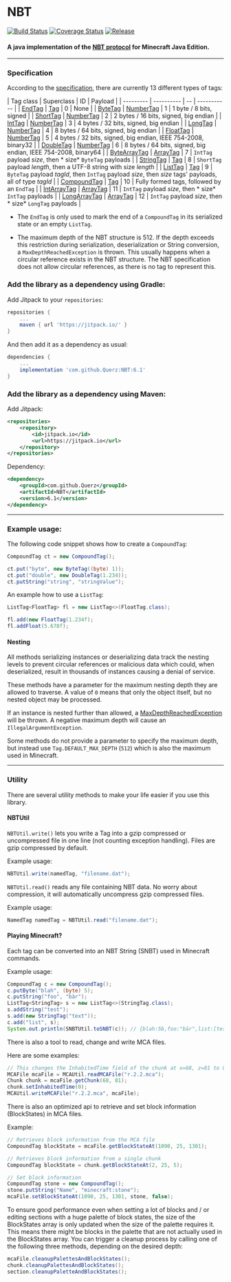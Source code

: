 # NBT

[![Build Status](https://travis-ci.org/Querz/NBT.svg?branch=master)](https://travis-ci.org/Querz/NBT) [![Coverage Status](https://img.shields.io/coveralls/github/Querz/NBT/master.svg)](https://coveralls.io/github/Querz/NBT?branch=master) [![Release](https://jitpack.io/v/Querz/NBT.svg)](https://jitpack.io/#Querz/NBT)
#### A java implementation of the [NBT protocol](http://minecraft.gamepedia.com/NBT_format) for Minecraft Java Edition.
---

### Specification

According to the [specification](https://minecraft.gamepedia.com/NBT_format), there are currently 13 different types of
tags:

| Tag class | Superclass | ID | Payload | | --------- | ---------- | -- | ----------- |
| [EndTag](../../../src/main/java/net/querz/nbt/tag/EndTag.java)
| [Tag](../../../src/main/java/net/querz/nbt/tag/Tag.java)               | 0 | None |
| [ByteTag](../../../src/main/java/net/querz/nbt/tag/ByteTag.java)
| [NumberTag](../../../src/main/java/net/querz/nbt/tag/NumberTag.java)   | 1 | 1 byte / 8 bits, signed |
| [ShortTag](../../../src/main/java/net/querz/nbt/tag/ShortTag.java)
| [NumberTag](../../../src/main/java/net/querz/nbt/tag/NumberTag.java)   | 2 | 2 bytes / 16 bits, signed, big endian |
| [IntTag](../../../src/main/java/net/querz/nbt/tag/IntTag.java)
| [NumberTag](../../../src/main/java/net/querz/nbt/tag/NumberTag.java)   | 3 | 4 bytes / 32 bits, signed, big endian |
| [LongTag](../../../src/main/java/net/querz/nbt/tag/LongTag.java)
| [NumberTag](../../../src/main/java/net/querz/nbt/tag/NumberTag.java)   | 4 | 8 bytes / 64 bits, signed, big endian |
| [FloatTag](../../../src/main/java/net/querz/nbt/tag/FloatTag.java)
| [NumberTag](../../../src/main/java/net/querz/nbt/tag/NumberTag.java)   | 5 | 4 bytes / 32 bits, signed, big endian,
IEEE 754-2008, binary32 | | [DoubleTag](../../../src/main/java/net/querz/nbt/tag/DoubleTag.java)
| [NumberTag](../../../src/main/java/net/querz/nbt/tag/NumberTag.java)   | 6 | 8 bytes / 64 bits, signed, big endian,
IEEE 754-2008, binary64 | | [ByteArrayTag](../../../src/main/java/net/querz/nbt/tag/ByteArrayTag.java)
| [ArrayTag](../../../src/main/java/net/querz/nbt/tag/ArrayTag.java)     | 7 | `IntTag` payload *size*, then *
size* `ByteTag` payloads | | [StringTag](../../../src/main/java/net/querz/nbt/tag/StringTag.java)
| [Tag](../../../src/main/java/net/querz/nbt/tag/Tag.java)               | 8 | `ShortTag` payload *length*, then a UTF-8
string with size *length* | | [ListTag](../../../src/main/java/net/querz/nbt/tag/ListTag.java)
| [Tag](../../../src/main/java/net/querz/nbt/tag/Tag.java)               | 9 | `ByteTag` payload *tagId*, then `IntTag`
payload *size*, then *size* tags' payloads, all of type *tagId* |
| [CompoundTag](../../../src/main/java/net/querz/nbt/tag/CompoundTag.java)
| [Tag](../../../src/main/java/net/querz/nbt/tag/Tag.java)               | 10 | Fully formed tags, followed by
an `EndTag` | | [IntArrayTag](../../../src/main/java/net/querz/nbt/tag/IntArrayTag.java)
| [ArrayTag](../../../src/main/java/net/querz/nbt/tag/ArrayTag.java)     | 11 | `IntTag` payload *size*, then *
size* `IntTag` payloads | | [LongArrayTag](../../../src/main/java/net/querz/nbt/tag/LongArrayTag.java)
| [ArrayTag](../../../src/main/java/net/querz/nbt/tag/ArrayTag.java)     | 12 | `IntTag` payload *size*, then *
size* `LongTag` payloads |

* The `EndTag` is only used to mark the end of a `CompoundTag` in its serialized state or an empty `ListTag`.

* The maximum depth of the NBT structure is 512. If the depth exceeds this restriction during serialization,
  deserialization or String conversion, a `MaxDepthReachedException` is thrown. This usually happens when a circular
  reference exists in the NBT structure. The NBT specification does not allow circular references, as there is no tag to
  represent this.

### Add the library as a dependency using Gradle:

Add Jitpack to your `repositories`:

```groovy
repositories {
	...
	maven { url 'https://jitpack.io/' }
}
```

And then add it as a dependency as usual:

```groovy
dependencies {
	...
	implementation 'com.github.Querz:NBT:6.1'
}
```

### Add the library as a dependency using Maven:

Add Jitpack:

```xml
<repositories>
	<repository>
		<id>jitpack.io</id>
		<url>https://jitpack.io</url>
	</repository>
</repositories>
```

Dependency:

```xml
<dependency>
	<groupId>com.github.Querz</groupId>
	<artifactId>NBT</artifactId>
	<version>6.1</version>
</dependency>
```

---

### Example usage:

The following code snippet shows how to create a `CompoundTag`:

```java
CompoundTag ct = new CompoundTag();

ct.put("byte", new ByteTag((byte) 1));
ct.put("double", new DoubleTag(1.234));
ct.putString("string", "stringValue");
```

An example how to use a `ListTag`:

```java
ListTag<FloatTag> fl = new ListTag<>(FloatTag.class);

fl.add(new FloatTag(1.234f);
fl.addFloat(5.678f);
```

#### Nesting

All methods serializing instances or deserializing data track the nesting levels to prevent circular references or
malicious data which could, when deserialized, result in thousands of instances causing a denial of service.

These methods have a parameter for the maximum nesting depth they are allowed to traverse. A value of `0` means that
only the object itself, but no nested object may be processed.

If an instance is nested further than allowed,
a [MaxDepthReachedException](../../../src/main/java/net/querz/nbt/MaxDepthReachedException.java) will be thrown. A
negative maximum depth will cause an `IllegalArgumentException`.

Some methods do not provide a parameter to specify the maximum depth, but instead use `Tag.DEFAULT_MAX_DEPTH` (`512`)
which is also the maximum used in Minecraft.

---

### Utility

There are several utility methods to make your life easier if you use this library.

#### NBTUtil

`NBTUtil.write()` lets you write a Tag into a gzip compressed or uncompressed file in one line (not counting exception
handling). Files are gzip compressed by default.

Example usage:

```java
NBTUtil.write(namedTag, "filename.dat");
```

`NBTUtil.read()` reads any file containing NBT data. No worry about compression, it will automatically uncompress gzip
compressed files.

Example usage:

```java
NamedTag namedTag = NBTUtil.read("filename.dat");
```

#### Playing Minecraft?

Each tag can be converted into an NBT String (SNBT) used in Minecraft commands.

Example usage:

```java
CompoundTag c = new CompoundTag();
c.putByte("blah", (byte) 5);
c.putString("foo", "bär");
ListTag<StringTag> s = new ListTag<>(StringTag.class);
s.addString("test");
s.add(new StringTag("text"));
c.add("list", s);
System.out.println(SNBTUtil.toSNBT(c)); // {blah:5b,foo:"bär",list:[test,text]}

```

There is also a tool to read, change and write MCA files.

Here are some examples:

```java
// This changes the InhabitedTime field of the chunk at x=68, z=81 to 0
MCAFile mcaFile = MCAUtil.readMCAFile("r.2.2.mca");
Chunk chunk = mcaFile.getChunk(68, 81);
chunk.setInhabitedTime(0);
MCAUtil.writeMCAFile("r.2.2.mca", mcaFile);
```

There is also an optimized api to retrieve and set block information (BlockStates) in MCA files.

Example:

```java
// Retrieves block information from the MCA file
CompoundTag blockState = mcaFile.getBlockStateAt(1090, 25, 1301);

// Retrieves block information from a single chunk
CompoundTag blockState = chunk.getBlockStateAt(2, 25, 5);

// Set block information
CompoundTag stone = new CompoundTag();
stone.putString("Name", "minecraft:stone");
mcaFile.setBlockStateAt(1090, 25, 1301, stone, false);
```

To ensure good performance even when setting a lot of blocks and / or editing sections with a huge palette of block
states, the size of the BlockStates array is only updated when the size of the palette requires it. This means there
might be blocks in the palette that are not actually used in the BlockStates array. You can trigger a cleanup process by
calling one of the following three methods, depending on the desired depth:

```java
mcaFile.cleanupPalettesAndBlockStates();
chunk.cleanupPalettesAndBlockStates();
section.cleanupPaletteAndBlockStates();
```
